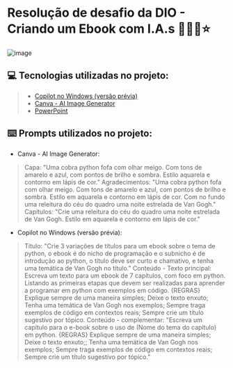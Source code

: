 # Resolução de desafio da DIO - Criando um Ebook com I.A.s  📘🤖🌻⭐

![image](https://github.com/user-attachments/assets/dc5cacd5-f4d1-4f37-8f23-f1fa2f741d7a)


💻 Tecnologias utilizadas no projeto:
------------------------------------
> - [Copilot no Windows (versão prévia)](https://support.microsoft.com/pt-br/windows/bem-vindo-ao-copilot-no-windows-675708af-8c16-4675-afeb-85a5a476ccb0)
> - [Canva - AI Image Generator](https://www.canva.com/ai-image-generator/)
> - [PowerPoint](https://www.microsoft.com/en/microsoft-365/powerpoint?market=af)

⌨️ **Prompts** utilizados no projeto:
------------------------------------
- Canva - AI Image Generator: 
> Capa: "Uma cobra python fofa com olhar meigo. Com tons de amarelo e azul, com pontos de brilho e sombra. Estilo aquarela e contorno em lápis de cor."
> Agradecimentos: "Uma cobra python fofa com olhar meigo. Com tons de amarelo e azul, com pontos de brilho e sombra. Estilo em aquarela e contorno em lápis de cor. Com no fundo uma releitura do céu do quadro uma noite estrelada de Van Gogh."
> Capítulos: "Crie uma releitura do céu do quadro uma noite estrelada de Van Gogh.  Estilo em aquarela e contorno em lápis de cor."

-  Copilot  no Windows (versão prévia):
> Título: "Crie 3 variações de títulos para um ebook sobre o tema de python, o ebook é do nicho de programação e o subnicho é de introdução ao python, o título deve ser curto e chamativo, e tenha uma temática de Van Gogh no título."
> Conteúdo - Texto principal: Escreva um texto para um ebook de 7 capítulos, com foco em python. Listando as primeiras etapas que devem ser realizadas para aprender a programar em python com exemplos em código. {REGRAS} Explique sempre de uma maneira simples; Deixe o texto enxuto; Tenha uma temática de Van Gogh nos exemplos; Sempre traga exemplos de código em contextos reais; Sempre crie um título sugestivo por tópico.
> Conteúdo - complementar: "Escreva um capítulo para o e-book sobre o uso de (Nome do tema do capítulo) em python. {REGRAS} Explique sempre de uma maneira simples; Deixe o texto enxuto;; Tenha uma temática de Van Gogh nos exemplos; Sempre traga exemplos de código em contextos reais; Sempre crie um título sugestivo por tópico."

